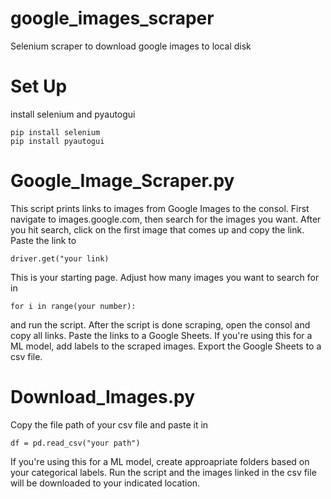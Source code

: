 # google_images_scraper
Selenium scraper to download google images to local disk

# Set Up
install selenium and pyautogui
```
pip install selenium
pip install pyautogui
```

# Google_Image_Scraper.py
This script prints links to images from Google Images to the consol. First navigate to images.google.com, then search for the images you want. After you hit search, click on the first image that comes up and copy the link. Paste the link to
```
driver.get("your link)
```
This is your starting page. Adjust how many images you want to search for in
```
for i in range(your number):
```
and run the script. After the script is done scraping, open the consol and copy all links. Paste the links to a Google Sheets. If you're using this for a ML model, add labels to the scraped images. Export the Google Sheets to a csv file. 

# Download_Images.py
Copy the file path of your csv file and paste it in
```
df = pd.read_csv("your path")
```
If you're using this for a ML model, create approapriate folders based on your categorical labels. Run the script and the images linked in the csv file will be downloaded to your indicated location. 
